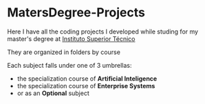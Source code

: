 # MatersDegree-Projects
Here I have all the coding projects I developed while studing for my master's degree at [Instituto Superior Técnico](https://tecnico.ulisboa.pt/en/)

They are organized in folders by course

Each subject falls under one of 3 umbrellas:
  * the specialization course of **Artificial Inteligence**
  * the specialization course of **Enterprise Systems**
  * or as an **Optional** subject
